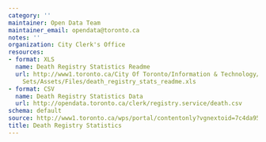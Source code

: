 ```yaml
---
category: ''
maintainer: Open Data Team
maintainer_email: opendata@toronto.ca
notes: ''
organization: City Clerk's Office
resources:
- format: XLS
  name: Death Registry Statistics Readme
  url: http://www1.toronto.ca/City Of Toronto/Information & Technology/Open Data/Data
    Sets/Assets/Files/death_registry_stats_readme.xls
- format: CSV
  name: Death Registry Statistics Data
  url: http://opendata.toronto.ca/clerk/registry.service/death.csv
schema: default
source: http://www1.toronto.ca/wps/portal/contentonly?vgnextoid=7c4da9552dbfe310VgnVCM10000071d60f89RCRD&vgnextchannel=1a66e03bb8d1e310VgnVCM10000071d60f89RCRD
title: Death Registry Statistics
---
```

